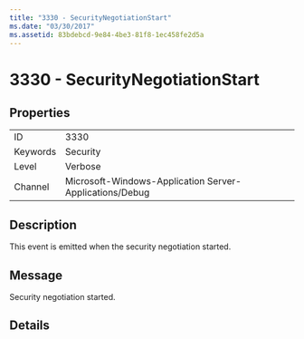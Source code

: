 ```yaml
---
title: "3330 - SecurityNegotiationStart"
ms.date: "03/30/2017"
ms.assetid: 83bdebcd-9e84-4be3-81f8-1ec458fe2d5a
---
```

# 3330 - SecurityNegotiationStart
## Properties  
  
|||  
|-|-|  
|ID|3330|  
|Keywords|Security|  
|Level|Verbose|  
|Channel|Microsoft-Windows-Application Server-Applications/Debug|  
  
## Description  
 This event is emitted when the security negotiation started.  
  
## Message  
 Security negotiation started.  
  
## Details
